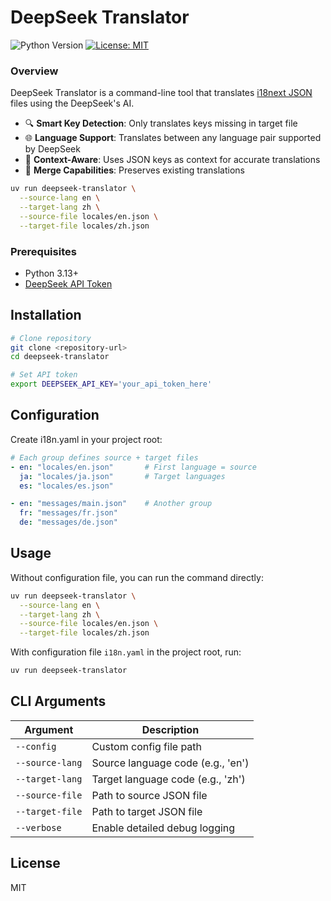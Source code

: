 # DeepSeek Translator

![Python Version](https://img.shields.io/badge/python-3.13-blue)
[![License: MIT](https://img.shields.io/badge/License-MIT-yellow.svg)](https://opensource.org/licenses/MIT)

### Overview

DeepSeek Translator is a command-line tool that translates [i18next JSON](https://www.i18next.com/misc/json-format) files using the DeepSeek's AI.

- 🔍 **Smart Key Detection**: Only translates keys missing in target file
- 🌐 **Language Support**: Translates between any language pair supported by DeepSeek
- 🧠 **Context-Aware**: Uses JSON keys as context for accurate translations
- 🔄 **Merge Capabilities**: Preserves existing translations

```sh
uv run deepseek-translator \
  --source-lang en \
  --target-lang zh \
  --source-file locales/en.json \
  --target-file locales/zh.json
```

### Prerequisites

- Python 3.13+
- [DeepSeek API Token](https://platform.deepseek.com/api-keys)


## Installation

```bash
# Clone repository
git clone <repository-url>
cd deepseek-translator

# Set API token
export DEEPSEEK_API_KEY='your_api_token_here'
```

## Configuration

Create i18n.yaml in your project root:
```yaml
# Each group defines source + target files
- en: "locales/en.json"       # First language = source
  ja: "locales/ja.json"       # Target languages
  es: "locales/es.json"

- en: "messages/main.json"    # Another group
  fr: "messages/fr.json"
  de: "messages/de.json"
```

## Usage

Without configuration file, you can run the command directly:
```bash
uv run deepseek-translator \
  --source-lang en \
  --target-lang zh \
  --source-file locales/en.json \
  --target-file locales/zh.json
```

With configuration file `i18n.yaml` in the project root, run:
```bash
uv run deepseek-translator
```

## CLI Arguments

| Argument        | Description                                  |
|-----------------|----------------------------------------------|
| `--config`      | Custom config file path                      |
| `--source-lang` | Source language code (e.g., 'en')            |
| `--target-lang` | Target language code (e.g., 'zh')            |
| `--source-file` | Path to source JSON file                     |
| `--target-file` | Path to target JSON file                     |
| `--verbose`     | Enable detailed debug logging                |


## License
MIT
